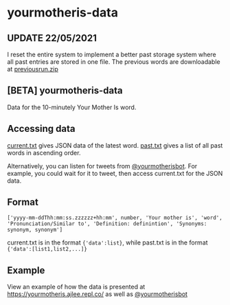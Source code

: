 # yourmotheris-data
## UPDATE 22/05/2021
I reset the entire system to implement a better past storage system where all past entries are stored in one file. The previous words are downloadable at [previousrun.zip](https://raw.githubusercontent.com/ajlee2006/yourmotheris-data/main/previousrun.zip) 

## [BETA] yourmotheris-data
Data for the 10-minutely Your Mother Is word.

## Accessing data
[current.txt](https://raw.githubusercontent.com/ajlee2006/yourmotheris-data/main/current.txt) gives JSON data of the latest word. [past.txt](https://raw.githubusercontent.com/ajlee2006/yourmotheris-data/main/past.txt) gives a list of all past words in ascending order.
 
Alternatively, you can listen for tweets from [@yourmotherisbot](https://twitter.com/yourmotherisbot). For example, you could wait for it to tweet, then access current.txt for the JSON data.

## Format
```
['yyyy-mm-ddThh:mm:ss.zzzzzz+hh:mm', number, 'Your mother is', 'word', 'Pronunciation/Similar to', 'Definition: definintion', 'Synonyms: synonym, synonym']
```

current.txt is in the format `{'data':list}`, while past.txt is in the format `{'data':[list1,list2,...]}`

## Example
View an example of how the data is presented at https://yourmotheris.ajlee.repl.co/ as well as [@yourmotherisbot](https://twitter.com/yourmotherisbot)
